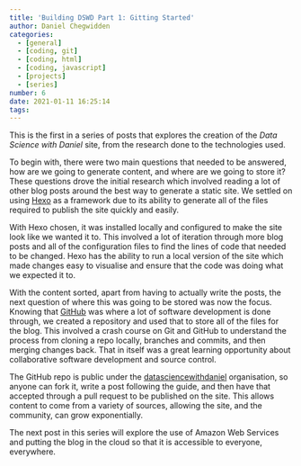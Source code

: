 ```yaml
---
title: 'Building DSWD Part 1: Gitting Started'
author: Daniel Chegwidden
categories:
  - [general]
  - [coding, git]
  - [coding, html]
  - [coding, javascript]
  - [projects]
  - [series]
number: 6
date: 2021-01-11 16:25:14
tags:
---
```


This is the first in a series of posts that explores the creation of the *Data Science with Daniel* site, from the research done to the technologies used.

To begin with, there were two main questions that needed to be answered, how are we going to generate content, and where are we going to store it? These questions drove the initial research which involved reading a lot of other blog posts around the best way to generate a static site. We settled on using [Hexo](https://hexo.io/) as a framework due to its ability to generate all of the files required to publish the site quickly and easily.

With Hexo chosen, it was installed locally and configured to make the site look like we wanted it to. This involved a lot of iteration through more blog posts and all of the configuration files to find the lines of code that needed to be changed. Hexo has the ability to run a local version of the site which made changes easy to visualise and ensure that the code was doing what we expected it to.

With the content sorted, apart from having to actually write the posts, the next question of where this was going to be stored was now the focus. Knowing that [GitHub](https://github.com/) was where a lot of software development is done through, we created a repository and used that to store all of the files for the blog. This involved a crash course on Git and GitHub to understand the process from cloning a repo locally, branches and commits, and then merging changes back. That in itself was a great learning opportunity about collaborative software development and source control.

The GitHub repo is public under the [datasciencewithdaniel](https://github.com/datasciencewithdaniel) organisation, so anyone can fork it, write a post following the guide, and then have that accepted through a pull request to be published on the site. This allows content to come from a variety of sources, allowing the site, and the community, can grow exponentially.

The next post in this series will explore the use of Amazon Web Services and putting the blog in the cloud so that it is accessible to everyone, everywhere.
